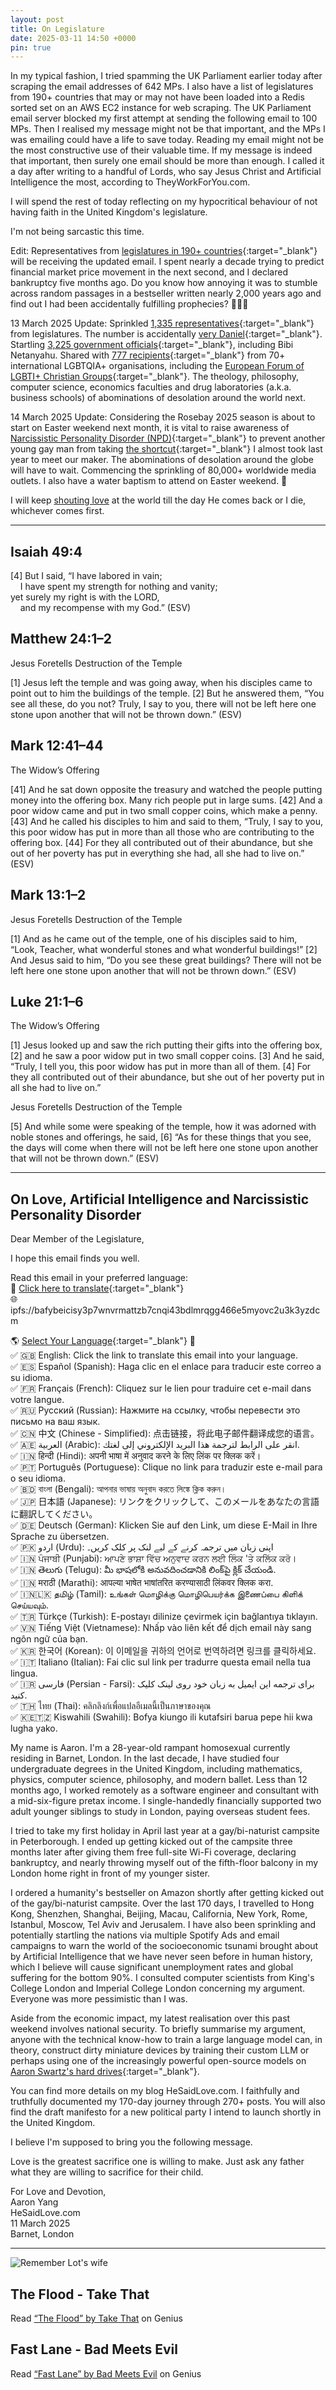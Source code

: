 ```yaml
---
layout: post
title: On Legislature
date: 2025-03-11 14:50 +0000
pin: true
---
```


In my typical fashion, I tried spamming the UK Parliament earlier today after scraping the email addresses of 642 MPs. I also have a list of legislatures from 190+ countries that may or may not have been loaded into a Redis sorted set on an AWS EC2 instance for web scraping. The UK Parliament email server blocked my first attempt at sending the following email to 100 MPs. Then I realised my message might not be that important, and the MPs I was emailing could have a life to save today. Reading my email might not be the most constructive use of their valuable time. If my message is indeed that important, then surely one email should be more than enough. I called it a day after writing to a handful of Lords, who say Jesus Christ and Artificial Intelligence the most, according to TheyWorkForYou.com.

I will spend the rest of today reflecting on my hypocritical behaviour of not having faith in the United Kingdom's legislature.

I'm not being sarcastic this time.

Edit: Representatives from [legislatures in 190+ countries](https://github.com/zyang01/email-scraping/blob/main/gov/legislatures.csv){:target="_blank"} will be receiving the updated email. I spent nearly a decade trying to predict financial market price movement in the next second, and I declared bankruptcy five months ago. Do you know how annoying it was to stumble across random passages in a bestseller written nearly 2,000 years ago and find out I had been accidentally fulfilling prophecies? 🤦🤷🙄

13 March 2025 Update: Sprinkled [1,335 representatives](https://dl.hesaid.love/campaignRecipients_2500541_3432911_0211dad95f5c60db3590c02dbc60e821.csv
){:target="_blank"} from legislatures. The number is accidentally [very Daniel](https://www.gotquestions.org/tribulation-1260-1290-1335-days.html){:target="_blank"}. Startling [3,225 government officials](https://dl.hesaid.love/campaignRecipients_2501789_3432911_c150a2903025aa06d6289a42b5ee0096.csv){:target="_blank"}, including Bibi Netanyahu. Shared with [777 recipients](https://dl.hesaid.love/campaignRecipients_2502635_3432911_2e6dce838b3cec25c230de30dc4b753d.csv){:target="_blank"} from 70+ international LGBTQIA+ organisations, including the [European Forum of LGBTI+ Christian Groups](https://www.lgbtchristians.eu/){:target="_blank"}. The theology, philosophy, computer science, economics faculties and drug laboratories (a.k.a. business schools) of abominations of desolation around the world next.

14 March 2025 Update: Considering the Rosebay 2025 season is about to start on Easter weekend next month, it is vital to raise awareness of [Narcissistic Personality Disorder (NPD)](https://en.wikipedia.org/wiki/Narcissistic_personality_disorder){:target="_blank"} to prevent another young gay man from taking [the shortcut](../on-background-music/#shortcut){:target="_blank"} I almost took last year to meet our maker. The abominations of desolation around the globe will have to wait. Commencing the sprinkling of 80,000+ worldwide media outlets. I also have a water baptism to attend on Easter weekend. 🤞

I will keep [shouting love](#shouting-love) at the world till the day He comes back or I die, whichever comes first.

---

## Isaiah 49:4

 [4] But I said, “I have labored in vain;<br>
  &nbsp;&nbsp;&nbsp;&nbsp;I have spent my strength for nothing and vanity;<br>
 yet surely my right is with the LORD,<br>
  &nbsp;&nbsp;&nbsp;&nbsp;and my recompense with my God.” (ESV)<br>

## Matthew 24:1–2

Jesus Foretells Destruction of the Temple

[1] Jesus left the temple and was going away, when his disciples came to point out to him the buildings of the temple. [2] But he answered them, “You see all these, do you not? Truly, I say to you, there will not be left here one stone upon another that will not be thrown down.” (ESV)

## Mark 12:41–44

The Widow’s Offering

[41] And he sat down opposite the treasury and watched the people putting money into the offering box. Many rich people put in large sums. [42] And a poor widow came and put in two small copper coins, which make a penny. [43] And he called his disciples to him and said to them, “Truly, I say to you, this poor widow has put in more than all those who are contributing to the offering box. [44] For they all contributed out of their abundance, but she out of her poverty has put in everything she had, all she had to live on.” (ESV)

## Mark 13:1–2

Jesus Foretells Destruction of the Temple

[1] And as he came out of the temple, one of his disciples said to him, “Look, Teacher, what wonderful stones and what wonderful buildings!” [2] And Jesus said to him, “Do you see these great buildings? There will not be left here one stone upon another that will not be thrown down.” (ESV)

## Luke 21:1–6

The Widow’s Offering

[1] Jesus looked up and saw the rich putting their gifts into the offering box, [2] and he saw a poor widow put in two small copper coins. [3] And he said, “Truly, I tell you, this poor widow has put in more than all of them. [4] For they all contributed out of their abundance, but she out of her poverty put in all she had to live on.”

Jesus Foretells Destruction of the Temple

[5] And while some were speaking of the temple, how it was adorned with noble stones and offerings, he said, [6] “As for these things that you see, the days will come when there will not be left here one stone upon another that will not be thrown down.” (ESV)

---

## On Love, Artificial Intelligence and Narcissistic Personality Disorder

Dear Member of the Legislature,

I hope this email finds you well.

Read this email in your preferred language:<br>
🔗 [Click here to translate](https://hesaid.love/posts/on-legislature/){:target="_blank"}<br>
🌐 ipfs://bafybeicisy3p7wnvrmattzb7cnqi43bdlmrqgg466e5myovc2u3k3yzdcm<br>

🌎 [Select Your Language](https://hesaid.love/posts/on-legislature/){:target="_blank"} 📩<br>
✅ 🇬🇧 English: Click the link to translate this email into your language.<br>
✅ 🇪🇸 Español (Spanish): Haga clic en el enlace para traducir este correo a su idioma.<br>
✅ 🇫🇷 Français (French): Cliquez sur le lien pour traduire cet e-mail dans votre langue.<br>
✅ 🇷🇺 Русский (Russian): Нажмите на ссылку, чтобы перевести это письмо на ваш язык.<br>
✅ 🇨🇳 中文 (Chinese - Simplified): 点击链接，将此电子邮件翻译成您的语言。<br>
✅ 🇦🇪 العربية (Arabic): انقر على الرابط لترجمة هذا البريد الإلكتروني إلى لغتك.<br>
✅ 🇮🇳 हिन्दी (Hindi): अपनी भाषा में अनुवाद करने के लिए लिंक पर क्लिक करें।<br>
✅ 🇵🇹 Português (Portuguese): Clique no link para traduzir este e-mail para o seu idioma.<br>
✅ 🇧🇩 বাংলা (Bengali): আপনার ভাষায় অনুবাদ করতে লিঙ্কে ক্লিক করুন।<br>
✅ 🇯🇵 日本語 (Japanese): リンクをクリックして、このメールをあなたの言語に翻訳してください。<br>
✅ 🇩🇪 Deutsch (German): Klicken Sie auf den Link, um diese E-Mail in Ihre Sprache zu übersetzen.<br>
✅ 🇵🇰 اردو (Urdu): اپنی زبان میں ترجمہ کرنے کے لیے لنک پر کلک کریں۔<br>
✅ 🇮🇳 ਪੰਜਾਬੀ (Punjabi): ਆਪਣੇ ਭਾਸ਼ਾ ਵਿੱਚ ਅਨੁਵਾਦ ਕਰਨ ਲਈ ਲਿੰਕ 'ਤੇ ਕਲਿੱਕ ਕਰੋ।<br>
✅ 🇮🇳 తెలుగు (Telugu): మీ భాషలోకి అనువదించడానికి లింక్‌పై క్లిక్ చేయండి.<br>
✅ 🇮🇳 मराठी (Marathi): आपल्या भाषेत भाषांतरित करण्यासाठी लिंकवर क्लिक करा.<br>
✅ 🇮🇳🇱🇰 தமிழ் (Tamil): உங்கள் மொழிக்கு மொழிபெயர்க்க இணைப்பை கிளிக் செய்யவும்.<br>
✅ 🇹🇷 Türkçe (Turkish): E-postayı dilinize çevirmek için bağlantıya tıklayın.<br>
✅ 🇻🇳 Tiếng Việt (Vietnamese): Nhấp vào liên kết để dịch email này sang ngôn ngữ của bạn.<br>
✅ 🇰🇷 한국어 (Korean): 이 이메일을 귀하의 언어로 번역하려면 링크를 클릭하세요.<br>
✅ 🇮🇹 Italiano (Italian): Fai clic sul link per tradurre questa email nella tua lingua.<br>
✅ 🇮🇷 فارسی (Persian - Farsi): برای ترجمه این ایمیل به زبان خود روی لینک کلیک کنید.<br>
✅ 🇹🇭 ไทย (Thai): คลิกลิงก์เพื่อแปลอีเมลนี้เป็นภาษาของคุณ<br>
✅ 🇰🇪🇹🇿 Kiswahili (Swahili): Bofya kiungo ili kutafsiri barua pepe hii kwa lugha yako.<br>

My name is Aaron. I'm a 28-year-old rampant homosexual currently residing in Barnet, London. In the last decade, I have studied four undergraduate degrees in the United Kingdom, including mathematics, physics, computer science, philosophy, and modern ballet. Less than 12 months ago, I worked remotely as a software engineer and consultant with a mid-six-figure pretax income. I single-handedly financially supported two adult younger siblings to study in London, paying overseas student fees.

I tried to take my first holiday in April last year at a gay/bi-naturist campsite in Peterborough. I ended up getting kicked out of the campsite three months later after giving them free full-site Wi-Fi coverage, declaring bankruptcy, and nearly throwing myself out of the fifth-floor balcony in my London home right in front of my younger sister.

I ordered a humanity's bestseller on Amazon shortly after getting kicked out of the gay/bi-naturist campsite. Over the last 170 days, I travelled to Hong Kong, Shenzhen, Shanghai, Beijing, Macau, California, New York, Rome, Istanbul, Moscow, Tel Aviv and Jerusalem. I have also been sprinkling and potentially startling the nations via multiple Spotify Ads and email campaigns to warn the world of the socioeconomic tsunami brought about by Artificial Intelligence that we have never seen before in human history, which I believe will cause significant unemployment rates and global suffering for the bottom 90%. I consulted computer scientists from King's College London and Imperial College London concerning my argument. Everyone was more pessimistic than I was.

Aside from the economic impact, my latest realisation over this past weekend involves national security. To briefly summarise my argument, anyone with the technical know-how to train a large language model can, in theory, construct dirty miniature devices by training their custom LLM or perhaps using one of the increasingly powerful open-source models on [Aaron Swartz's hard drives](https://en.wikipedia.org/wiki/Aaron_Swartz){:target="_blank"}.

You can find more details on my blog HeSaidLove.com. I faithfully and truthfully documented my 170-day journey through 270+ posts. You will also find the draft manifesto for a new political party I intend to launch shortly in the United Kingdom.

<span id="shouting-love">I believe I'm supposed to bring you the following message.</span>

Love is the greatest sacrifice one is willing to make. Just ask any father what they are willing to sacrifice for their child.

For Love and Devotion,<br>
Aaron Yang<br>
HeSaidLove.com<br>
11 March 2025<br>
Barnet, London<br>

---

![Remember Lot's wife](/6h93kexuawxz.jpg)

## The Flood - Take That

<div id='rg_embed_link_2307790' class='rg_embed_link' data-song-id='2307790'>Read <a href='https://genius.com/Take-that-the-flood-lyrics'>“The Flood” by Take That</a> on Genius</div> <script crossorigin src='https://genius.com/songs/2307790/embed.js'></script>

## Fast Lane - Bad Meets Evil

<div id='rg_embed_link_49521' class='rg_embed_link' data-song-id='49521'>Read <a href='https://genius.com/Bad-meets-evil-fast-lane-lyrics'>“Fast Lane” by Bad Meets Evil</a> on Genius</div> <script crossorigin src='https://genius.com/songs/49521/embed.js'></script>
